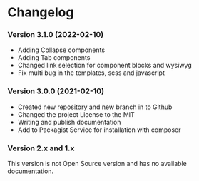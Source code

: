 Changelog
=========

### Version 3.1.0 (2022-02-10)
* Adding Collapse components
* Adding Tab components
* Changed link selection for component blocks and wysiwyg
* Fix multi bug in the templates, scss and javascript


### Version 3.0.0 (2021-02-10)
* Created new repository and new branch in to Github
* Changed the project License to the MIT
* Writing and publish documentation
* Add to Packagist Service for installation with composer

### Version 2.x and 1.x
This version is not Open Source version and has no available documentation.